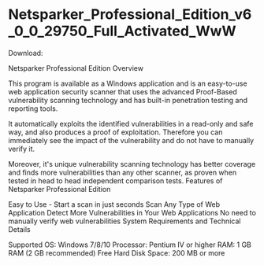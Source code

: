 # Netsparker_Professional_Edition_v6_0_0_29750_Full_Activated_WwW

Download:

 Netsparker Professional Edition Overview

This program is available as a Windows application and is an easy-to-use web application security scanner that uses the advanced Proof-Based vulnerability scanning technology and has built-in penetration testing and reporting tools.

It automatically exploits the identified vulnerabilities in a read-only and safe way, and also produces a proof of exploitation. Therefore you can immediately see the impact of the vulnerability and do not have to manually verify it.

Moreover, it's unique vulnerability scanning technology has better coverage and finds more vulnerabilities than any other scanner, as proven when tested in head to head independent comparison tests.
Features of Netsparker Professional Edition

Easy to Use - Start a scan in just seconds
Scan Any Type of Web Application
Detect More Vulnerabilities in Your Web Applications
No need to manually verify web vulnerabilities
System Requirements and Technical Details

Supported OS: Windows 7/8/10
Processor: Pentium IV or higher
RAM: 1 GB RAM (2 GB recommended)
Free Hard Disk Space: 200 MB or more
